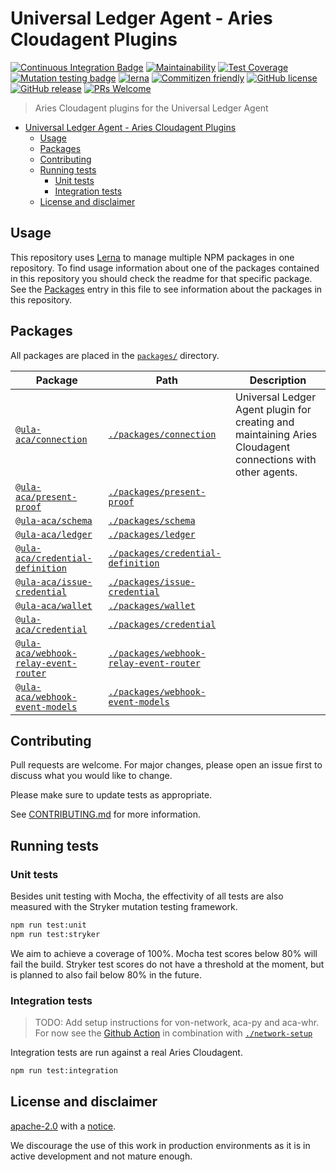 # Universal Ledger Agent - Aries Cloudagent Plugins

[![Continuous Integration Badge](https://github.com/ula-aca/ula-aca-plugins/workflows/Continuous%20Integration/badge.svg)](https://github.com/ula-aca/ula-aca-plugins/actions?query=workflow%3A%22Continuous+Integration%22)
[![Maintainability](https://api.codeclimate.com/v1/badges/29e796f6dd07eb75eb37/maintainability)](https://codeclimate.com/github/ula-aca/ula-aca-plugins/maintainability)
[![Test Coverage](https://api.codeclimate.com/v1/badges/29e796f6dd07eb75eb37/test_coverage)](https://codeclimate.com/github/ula-aca/ula-aca-plugins/test_coverage)
[![Mutation testing badge](https://img.shields.io/endpoint?style=flat&url=https%3A%2F%2Fbadge-api.stryker-mutator.io%2Fgithub.com%2Fula-aca%2Fula-aca-plugins%2Fmaster)](https://dashboard.stryker-mutator.io/reports/github.com/ula-aca/ula-aca-plugins/master)
[![lerna](https://img.shields.io/badge/maintained%20with-lerna-cc00ff.svg)](https://lerna.js.org/)
[![Commitizen friendly](https://img.shields.io/badge/commitizen-friendly-brightgreen.svg)](http://commitizen.github.io/cz-cli/)
[![GitHub license](https://img.shields.io/github/license/ula-aca/ula-aca-plugins.svg)](https://github.com/ula-aca/ula-aca-plugins/blob/master/LICENSE)
[![GitHub release](https://img.shields.io/github/release/ula-aca/ula-aca-plugins.svg)](https://GitHub.com/ula-aca/ula-aca-plugins/releases/)
[![PRs Welcome](https://img.shields.io/badge/PRs-welcome-brightgreen.svg)](http://makeapullrequest.com)

> Aries Cloudagent plugins for the Universal Ledger Agent

- [Universal Ledger Agent - Aries Cloudagent Plugins](#universal-ledger-agent---aries-cloudagent-plugins)
  - [Usage](#usage)
  - [Packages](#packages)
  - [Contributing](#contributing)
  - [Running tests](#running-tests)
    - [Unit tests](#unit-tests)
    - [Integration tests](#integration-tests)
  - [License and disclaimer](#license-and-disclaimer)

## Usage

This repository uses [Lerna](https://lerna.js.org) to manage multiple NPM packages in one repository. To find usage information about one of the packages contained in this repository you should check the readme for that specific package. See the [Packages](#packages) entry in this file to see information about the packages in this repository.

## Packages

All packages are placed in the [`packages/`](./packages) directory.

| Package                                                                                                    | Path                                                                             | Description                                                                                                |
| ---------------------------------------------------------------------------------------------------------- | -------------------------------------------------------------------------------- | ---------------------------------------------------------------------------------------------------------- |
| [`@ula-aca/connection`](https://www.npmjs.com/package/@ula-aca/connection)                                 | [`./packages/connection`](./packages/connection)                                 | Universal Ledger Agent plugin for creating and maintaining Aries Cloudagent connections with other agents. |
| [`@ula-aca/present-proof`](https://www.npmjs.com/package/@ula-aca/present-proof)                           | [`./packages/present-proof`](./packages/present-proof)                           |                                                                                                            |
| [`@ula-aca/schema`](https://www.npmjs.com/package/@ula-aca/schema)                                         | [`./packages/schema`](./packages/schema)                                         |                                                                                                            |
| [`@ula-aca/ledger`](https://www.npmjs.com/package/@ula-aca/ledger)                                         | [`./packages/ledger`](./packages/ledger)                                         |                                                                                                            |
| [`@ula-aca/credential-definition`](https://www.npmjs.com/package/@ula-aca/credential-definition)           | [`./packages/credential-definition`](./packages/credential-definition)           |                                                                                                            |
| [`@ula-aca/issue-credential`](https://www.npmjs.com/package/@ula-aca/issue-credential)                     | [`./packages/issue-credential`](./packages/issue-credential)                     |                                                                                                            |
| [`@ula-aca/wallet`](https://www.npmjs.com/package/@ula-aca/wallet)                                         | [`./packages/wallet`](./packages/wallet)                                         |                                                                                                            |
| [`@ula-aca/credential`](https://www.npmjs.com/package/@ula-aca/credential)                                 | [`./packages/credential`](./packages/credential)                                 |                                                                                                            |
| [`@ula-aca/webhook-relay-event-router`](https://www.npmjs.com/package/@ula-aca/webhook-relay-event-router) | [`./packages/webhook-relay-event-router`](./packages/webhook-relay-event-router) |                                                                                                            |
| [`@ula-aca/webhook-event-models`](https://www.npmjs.com/package/@ula-aca/webhook-event-models)             | [`./packages/webhook-event-models`](./packages/webhook-event-models)             |                                                                                                            |

## Contributing

Pull requests are welcome. For major changes, please open an issue first to discuss what you would like to change.

Please make sure to update tests as appropriate.

See [CONTRIBUTING.md](./CONTRIBUTING.md) for more information.

## Running tests

### Unit tests

Besides unit testing with Mocha, the effectivity of all tests are also measured with the Stryker mutation testing framework.

```bash
npm run test:unit
npm run test:stryker
```

We aim to achieve a coverage of 100%. Mocha test scores below 80% will fail the build. Stryker test scores do not have a threshold at the moment, but is planned to also fail below 80% in the future.

### Integration tests

> TODO: Add setup instructions for von-network, aca-py and aca-whr. For now see the [Github Action](./.github/workflows/continuous_integration.yml) in combination with [`./network-setup`](./network-setup)

Integration tests are run against a real Aries Cloudagent.

```bash
npm run test:integration
```

## License and disclaimer

[apache-2.0](https://choosealicense.com/licenses/apache-2.0/) with a [notice](NOTICE).

We discourage the use of this work in production environments as it is in active development and not mature enough.
